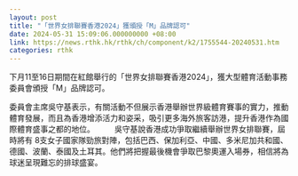 ```yaml
---
layout: post
title: "「世界女排聯賽香港2024」獲頒授「M」品牌認可"
date: 2024-05-31 15:09:06.000000000 +08:00
link: https://news.rthk.hk/rthk/ch/component/k2/1755544-20240531.htm
categories: rthk
---
```


下月11至16日期間在紅館舉行的「世界女排聯賽香港2024」，獲大型體育活動事務委員會頒授「M」品牌認可。

委員會主席吳守基表示，有關活動不但展示香港舉辦世界級體育賽事的實力，推動體育發展，而且為香港增添活力和姿采，吸引更多海外旅客訪港，提升香港作為國際體育盛事之都的地位。
　　 
吳守基說香港成功爭取繼續舉辦世界女排聯賽，屆時將有 8支女子國家隊勁旅對陣，包括巴西、保加利亞、中國、多米尼加共和國、德國、波蘭、泰國及土耳其。他們將把握最後機會爭取巴黎奧運入場券，相信將為球迷呈現難忘的排球盛宴。
